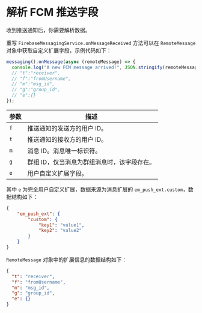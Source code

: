# 解析 FCM 推送字段

收到推送通知后，你需要解析数据。

重写 `FirebaseMessagingService.onMessageReceived` 方法可以在 `RemoteMessage` 对象中获取自定义扩展字段，示例代码如下：

```typescript
messaging().onMessage(async (remoteMessage) => {
  console.log("A new FCM message arrived!", JSON.stringify(remoteMessage));
  // "t":"receiver",
  // "f":"fromUsername",
  // "m":"msg_id",
  // "g":"group_id",
  // "e":{}
});
```

| 参数 | 描述     |
| ---- | --------------- |
| `f`  | 推送通知的发送方的用户 ID。    |
| `t`  | 推送通知的接收方的用户 ID。   |
| `m`  | 消息 ID。消息唯一标识符。   |
| `g`  | 群组 ID，仅当消息为群组消息时，该字段存在。   |
| `e`  | 用户自定义扩展字段。 |

其中 `e` 为完全用户自定义扩展，数据来源为消息扩展的 `em_push_ext.custom`，数据结构如下：

```json
{
    "em_push_ext": {
        "custom": {
            "key1": "value1",
            "key2": "value2"
        }
    }
}
```

`RemoteMessage` 对象中的扩展信息的数据结构如下：

```json
{
  "t": "receiver",
  "f": "fromUsername",
  "m": "msg_id",
  "g": "group_id",
  "e": {}
}
```
